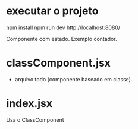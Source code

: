 # executar o projeto
npm install
npm run dev
http://localhost:8080/



Componente com estado.
Exemplo contador.


# classComponent.jsx
- arquivo todo (componente baseado em classe).


# index.jsx
Usa o ClassComponent







